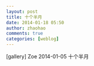 ```yaml
---
layout: post
title: 十个半月
date: 2014-01-18 05:50
author: zhaohao
comments: true
categories: [weblog]
---
```

[gallery]
Zoe 2014-01-05 十个半月
